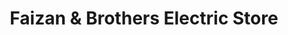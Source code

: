 ---
title: "Faizan & Brothers Electric Store"
url: /karachi/faizan-und-brothers-electric-store/
shop: Elektronik
---